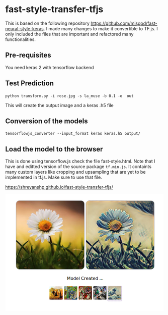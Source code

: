# fast-style-transfer-tfjs
 
This is based on the following repository https://github.com/misgod/fast-neural-style-keras. I made many changes to make it convertible to TF.js. I only included the files that are important and refactored many functionalities. 

## Pre-requisites

You need keras 2 with tensorflow backend 

## Test Prediction 

`python transform.py -i rose.jpg -s la_muse -b 0.1 -o  out`

This will create the output image and a keras .h5 file 

## Conversion of the models 

`tensorflowjs_converter --input_format keras keras.h5 output/`

## Load the model to the browser

This is done using tensorflow.js check the file fast-style.html. Note that I have and editted version of the source package `tf.min.js`. It containts many custom layers like cropping and upsampling that are yet to be implemented in tf.js. Make sure to use that file.

https://shreyanshp.github.io/fast-style-transfer-tfjs/

![Alt text](screen-shot.png?raw=true "Title")
